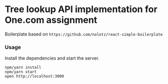 Tree lookup API implementation for One.com assignment
=======================

Boilerplate based on
`https://github.com/nolotz/react-simple-boilerplate`

### Usage
Install the dependencies and start the server.

```
npm/yarn install
npm/yarn start
open http://localhost:3000
```
